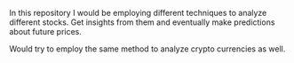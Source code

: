 In this repository I would be employing different techniques to analyze different stocks. Get insights from them and eventually make predictions about future prices. 

Would try to employ the same method to analyze crypto currencies as well. 